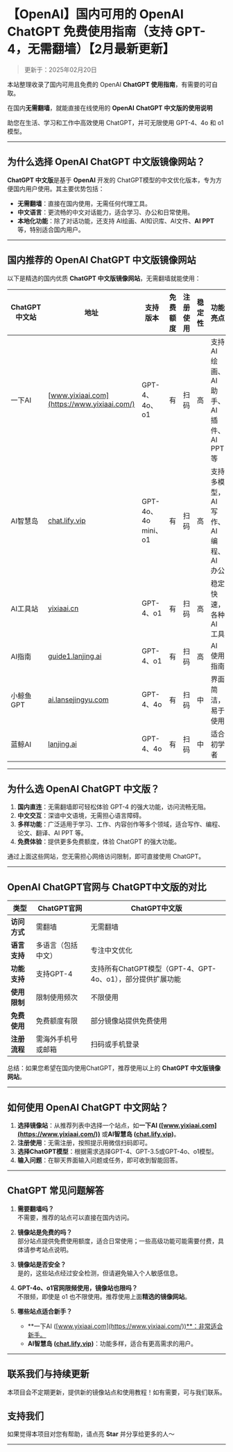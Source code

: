 # 【OpenAI】国内可用的 OpenAI ChatGPT 免费使用指南（支持 GPT-4，无需翻墙）【2月最新更新】

> 更新于：2025年02月20日  

本站整理收录了国内可用且免费的 OpenAI **ChatGPT 使用指南**，有需要的可自取。

在国内**无需翻墙**，就能直接在线使用的 **OpenAI** **ChatGPT 中文版的使用说明**

助您在生活、学习和工作中高效使用 ChatGPT，并可无限使用 GPT-4、4o 和 o1 模型。

---

## 为什么选择 OpenAI ChatGPT 中文版镜像网站？

**ChatGPT 中文版**是基于 **OpenAI** 开发的 ChatGPT模型的中文优化版本，专为方便国内用户使用。其主要优势包括：

- **无需翻墙**：直接在国内使用，无需任何代理工具。
- **中文语言**：更流畅的中文对话能力，适合学习、办公和日常使用。
- **本地化功能**：除了对话功能，还支持 AI绘画、AI知识库、AI文件、**AI PPT**等，特别适合国内用户。

---

## 国内推荐的 OpenAI ChatGPT 中文版镜像网站

以下是精选的国内优质 **ChatGPT 中文版镜像网站**，无需翻墙就能使用：

| ChatGPT 中文站        | 地址                             | 支持版本           | 免费额度 | 注册使用           | 稳定性  | 功能亮点                |
|-------------------------|----------------------------------|--------------------|----------|--------------------|---------|-------------------------|
| 一下AI                  | [www.yixiaai.com](https://www.yixiaai.com/) | GPT-4、4o、o1      | 有       | 扫码          | 高      | 支持 AI 绘画、AI 助手、AI 插件、AI PPT 等 |
| AI智慧岛               | [chat.lify.vip](https://chat.lify.vip/)      | GPT-4o、4o mini、o1 | 有       | 扫码          | 高      | 支持多模型，AI 写作、AI 编程、AI 办公  |
| AI工具站               | [yixiaai.cn](https://yixiaai.cn/)           | GPT-4、o1           | 有       | 扫码          | 高      | 稳定快速，各种 AI 工具  |
| AI指南                 | [guide1.lanjing.ai](https://guide1.lanjing.ai/) | GPT-4、o1           | 有       | 扫码          | 高      | AI 使用指南            |
| 小鲸鱼GPT               | [ai.lansejingyu.com](https://ai.lansejingyu.com/) | GPT-4、4o           | 有       | 扫码          | 中      | 界面简洁，易于使用      |
| 蓝鲸AI                 | [lanjing.ai](https://lanjing.ai/)            | GPT-4、4o           | 有       | 扫码        | 中      | 适合初学者            |

---

## 为什么选 OpenAI ChatGPT 中文版？

1. **国内直连**：无需翻墙即可轻松体验 GPT-4 的强大功能，访问流畅无阻。
2. **中文交互**：深谙中文语境，无需担心语言障碍。
3. **多样功能**：广泛适用于学习、工作、内容创作等多个领域，适合写作、编程、论文、翻译、AI PPT 等。
4. **免费体验**：提供更多免费额度，体验 ChatGPT 的强大功能。

通过上面这些网站，您无需担心网络访问限制，即可直接使用 ChatGPT。

---

## OpenAI ChatGPT官网与 ChatGPT中文版的对比

| 类型 | ChatGPT官网 | ChatGPT中文版 |
|--------|--------|--------|
| **访问方式** | 需翻墙 | 无需翻墙 |
| **语言支持** | 多语言（包括中文） | 专注中文优化 |
| **功能支持** | 支持GPT-4 | 支持所有ChatGPT模型（GPT-4、GPT-4o、o1），部分提供扩展功能 |
| **使用限制** | 限制使用频次 | 不限使用 |
| **免费使用** | 免费额度有限 | 部分镜像站提供免费使用 |
| **注册流程** | 需海外手机号或邮箱 | 扫码或手机登录 |

总结：如果您希望在国内使用ChatGPT，推荐使用以上的 **ChatGPT 中文版镜像网站**。

---

## 如何使用 OpenAI ChatGPT 中文网站？

1. **选择镜像站**：从推荐列表中选择一个站点，如**一下AI ([www.yixiaai.com](https://www.yixiaai.com/))** 或**AI智慧岛 ([chat.lify.vip](https://chat.lify.vip/))**。
2. **注册使用**：无需注册，按照提示用微信扫码即可。
3. **选择ChatGPT模型**：根据需求选择GPT-4、GPT-3.5或GPT-4o、o1模型。
4. **输入问题**：在聊天界面输入问题或任务，即可收到智能回答。

---

## ChatGPT 常见问题解答

1. **需要翻墙吗？**  
   不需要，推荐的站点可以直接在国内访问。

2. **镜像站是免费的吗？**  
   部分站点提供免费使用额度，适合日常使用；一些高级功能可能需要付费，具体请参考站点说明。

3. **镜像站是否安全？**  
   是的，这些站点经过安全检测，但请避免输入个人敏感信息。

4. **GPT-4o、o1官网限频使用，镜像站也限吗？**  
   不限频，即使是 o1 也不限使用。推荐使用上面**精选的镜像网站**。

5. **哪些站点适合新手？**  
   - **一下AI ([www.yixiaai.com](https://www.yixiaai.com/))**：非常适合新手。
   - **AI智慧岛 ([chat.lify.vip](https://chat.lify.vip/))**：功能多样，适合有更高需求的用户。

---

## 联系我们与持续更新

本项目会不定期更新，提供新的镜像站点和使用教程！如有需要，可与我们联系。

## 支持我们

如果觉得本项目对您有帮助，请点亮 **Star** 并分享给更多的人～

---
